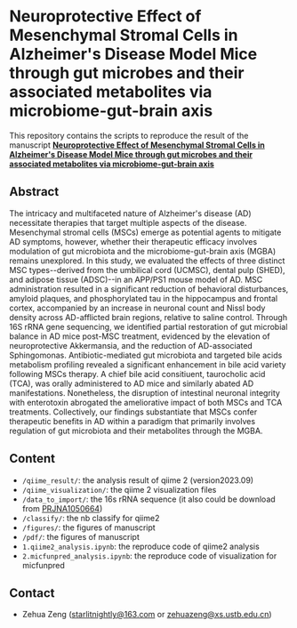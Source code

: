 # Neuroprotective Effect of Mesenchymal Stromal Cells in Alzheimer's Disease Model Mice through gut microbes and their associated metabolites via microbiome-gut-brain axis

This repository contains the scripts to reproduce the result of the manuscript [**Neuroprotective Effect of Mesenchymal Stromal Cells in Alzheimer's Disease Model Mice through gut microbes and their associated metabolites via microbiome-gut-brain axis**]()

## Abstract

The intricacy and multifaceted nature of Alzheimer's disease (AD) necessitate therapies that target multiple aspects of the disease. Mesenchymal stromal cells (MSCs) emerge as potential agents to mitigate AD symptoms, however, whether their therapeutic efficacy involves modulation of gut microbiota and the microbiome-gut-brain axis (MGBA) remains unexplored. In this study, we evaluated the effects of three distinct MSC types--derived from the umbilical cord (UCMSC), dental pulp (SHED), and adipose tissue (ADSC)--in an APP/PS1 mouse model of AD. MSC administration resulted in a significant reduction of behavioral disturbances, amyloid plaques, and phosphorylated tau in the hippocampus and frontal cortex, accompanied by an increase in neuronal count and Nissl body density across AD-afflicted brain regions, relative to saline control. Through 16S rRNA gene sequencing, we identified partial restoration of gut microbial balance in AD mice post-MSC treatment, evidenced by the elevation of neuroprotective Akkermansia, and the reduction of AD-associated Sphingomonas. Antibiotic-mediated gut microbiota and targeted bile acids metabolism profiling revealed a significant enhancement in bile acid variety following MSCs therapy. A chief bile acid consitiuent, taurocholic acid (TCA), was orally administered to AD mice and similarly abated AD manifestations. Nonetheless, the disruption of intestinal neuronal integrity with enterotoxin abrogated the ameliorative impact of both MSCs and TCA treatments. Collectively, our findings substantiate that MSCs confer therapeutic benefits in AD within a paradigm that primarily involves regulation of gut microbiota and their metabolites through the MGBA.

## Content

- `/qiime_result/`: the analysis result of qiime 2 (version2023.09)
- `/qiime_visualization/`: the qiime 2 visualization files
- `/data_to_import/`: the 16s rRNA sequence (it also could be download from [PRJNA1050664](https://www.ncbi.nlm.nih.gov/bioproject/PRJNA1050664))
- `/classify/`: the nb classify for qiime2
- `/figures/`: the figures of manuscript
- `/pdf/`: the figures of manuscript
- `1.qiime2_analysis.ipynb`: the reproduce code of qiime2 analysis
- `2.micfunpred_analysis.ipynb`: the reproduce code of visualization for micfunpred

## Contact

- Zehua Zeng (starlitnightly@163.com or zehuazeng@xs.ustb.edu.cn)